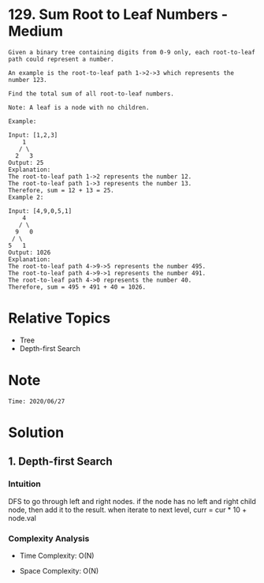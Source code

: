 # 129. Sum Root to Leaf Numbers - Medium

```
Given a binary tree containing digits from 0-9 only, each root-to-leaf path could represent a number.

An example is the root-to-leaf path 1->2->3 which represents the number 123.

Find the total sum of all root-to-leaf numbers.

Note: A leaf is a node with no children.

Example:

Input: [1,2,3]
    1
   / \
  2   3
Output: 25
Explanation:
The root-to-leaf path 1->2 represents the number 12.
The root-to-leaf path 1->3 represents the number 13.
Therefore, sum = 12 + 13 = 25.
Example 2:

Input: [4,9,0,5,1]
    4
   / \
  9   0
 / \
5   1
Output: 1026
Explanation:
The root-to-leaf path 4->9->5 represents the number 495.
The root-to-leaf path 4->9->1 represents the number 491.
The root-to-leaf path 4->0 represents the number 40.
Therefore, sum = 495 + 491 + 40 = 1026.
```

# Relative Topics
* Tree
* Depth-first Search


# Note
```
Time: 2020/06/27
```


# Solution
## 1. Depth-first Search

### Intuition
DFS to go through left and right nodes. if the node has no left and right child node, then add it to the result.
when iterate to next level, curr = cur * 10 + node.val



### Complexity Analysis
*   Time Complexity: O(N)
  
*   Space Complexity: O(N)
